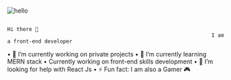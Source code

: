 ![hello](https://user-images.githubusercontent.com/83937549/188068261-902ace7c-7d6d-44f4-9e7d-bd41d400ee45.gif)

                                                                              Hi there 👋
                                                                      I am a front-end developer
•	🔭 I’m currently working on private projects
•	🌱 I’m currently learning MERN stack
•	Currently working on front-end skills development
•	🤔 I’m looking for help with React Js
•	⚡ Fun fact: I am also a Gamer 🎮
